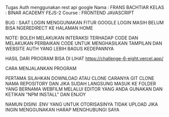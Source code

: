Tugas Auth menggunakan rest api google 
Nama : FRANS BACHTIAR
KELAS : BINAR ACADEMY FEJS-2
Course : FRONTEND JAVASCRIPT


BUG : SAAT LOGIN MENGGUNAKAN FITUR GOOGLE LOGIN MASIH BELUM BISA NGEREDIRECT KE HALAMAN HOME

NOTE: BOLEH MELAKUKAN INTERAKSI TERHADAP CODE DAN MELAKUKAN PERBAIKAN CODE UNTUK MENGHASILKAN TAMPILAN DAN WEBSITE AUTH YANG LEBIH BAGUS KEDEPANNYA

HASIL DARI PROGRAM BISA DI LIHAT
https://challenge-6-eight.vercel.app/

CARA MENJALANKAN PROGRAM

PERTAMA SILAHKAN DOWNLOAD ATAU CLONE CARANYA GIT CLONE NAMA REPOSITORY 
DAN JIKA SUDAH LANGSUNG MASUK KE FOLDER YANG BERNAMA WEBFILM MELALUI EDITOR YANG ANDA GUNAKAN
DAN KETIKAN "NPM INSTALL"
DAN ENJOY 

NAMUN DISINI .ENV YANG UNTUK OTORISASINYA TIDAK UPLOAD JIKA INGIN MENGGUNAKAN HARAP MENGHUBUNGI SAYA
